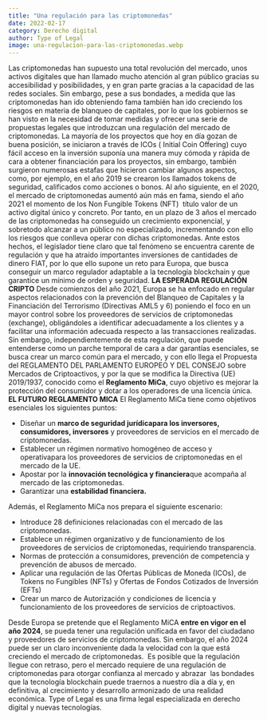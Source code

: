 ```yaml
---
title: "Una regulación para las criptomonedas"
date: 2022-02-17
category: Derecho digital
author: Type of Legal
image: una-regulacion-para-las-criptomonedas.webp
---
```


Las criptomonedas han supuesto una total revolución del mercado, unos activos digitales que han llamado mucho atención al gran público gracias su accesibilidad y posibilidades, y en gran parte gracias a la capacidad de las redes sociales. Sin embargo, pese a sus bondades, a medida que las criptomonedas han ido obteniendo fama también han ido creciendo los riesgos en materia de blanqueo de capitales, por lo que los gobiernos se han visto en la necesidad de tomar medidas y ofrecer una serie de propuestas legales que introduzcan una regulación del mercado de criptomonedas. La mayoría de los proyectos que hoy en día gozan de buena posición, se iniciaron a través de ICOs ( Initial Coin Offering) cuyo fácil acceso en la inversión suponía una manera muy cómoda y rápida de cara a obtener financiación para los proyectos, sin embargo, también surgieron numerosas estafas que hicieron cambiar algunos aspectos, como, por ejemplo, en el año 2019 se crearon los llamados tokens de seguridad, calificados como acciones o bonos. Al año siguiente, en el 2020, el mercado de criptomonedas aumentó aún más en fama, siendo el año 2021 el momento de los Non Fungible Tokens (NFT)  título valor de un activo digital único y concreto. Por tanto, en un plazo de 3 años el mercado de las criptomonedas ha conseguido un crecimiento exponencial, y sobretodo alcanzar a un público no especializado, incrementando con ello los riesgos que conlleva operar con dichas criptomonedas. Ante estos hechos, el legislador tiene claro que tal fenómeno se encuentra carente de regulación y que ha atraído importantes inversiones de cantidades de dinero FIAT, por lo que ello supone un reto para Europa, que busca conseguir un marco regulador adaptable a la tecnología blockchain y que garantice un mínimo de orden y seguridad. **LA ESPERADA REGULACIÓN CRIPTO** Desde comienzos del año 2021, Europa se ha enfocado en regular aspectos relacionados con la prevención del Blanqueo de Capitales y la Financiación del Terrorismo (Directivas AML5 y 6) poniendo el foco en un mayor control sobre los proveedores de servicios de criptomonedas (exchange), obligándoles a identificar adecuadamente a los clientes y a facilitar una información adecuada respecto a las transacciones realizadas. Sin embargo, independientemente de esta regulación, que puede entenderse como un parche temporal de cara a dar garantías esenciales, se busca crear un marco común para el mercado, y con ello llega el Propuesta del REGLAMENTO DEL PARLAMENTO EUROPEO Y DEL CONSEJO sobre Mercados de Criptoactivos, y por la que se modifica la Directiva (UE) 2019/1937, conocido como el **Reglamento MiCa**, cuyo objetivo es mejorar la protección del consumidor y dotar a los operadores de una licencia única. **EL FUTURO REGLAMENTO MICA** El Reglamento MiCa tiene como objetivos esenciales los siguientes puntos:

*   Diseñar un **marco de seguridad jurídicapara los inversores, consumidores, inversores** y proveedores de servicios en el mercado de criptomonedas.
*   Establecer un régimen normativo homogéneo de acceso y operativapara los proveedores de servicios de criptomonedas en el mercado de la UE.
*   Apostar por la **innovación tecnológica y financiera**que acompaña al mercado de las criptomonedas.
*   Garantizar una **estabilidad financiera.**

Además, el Reglamento MiCa nos prepara el siguiente escenario:

*   Introduce 28 definiciones relacionadas con el mercado de las criptomonedas.
*   Establece un régimen organizativo y de funcionamiento de los proveedores de servicios de criptomonedas, requiriendo transparencia.
*   Normas de protección a consumidores, prevención de competencia y prevención de abusos de mercado.
*   Aplicar una regulación de las Ofertas Públicas de Moneda (ICOs), de Tokens no Fungibles (NFTs) y Ofertas de Fondos Cotizados de Inversión (EFTs)
*   Crear un marco de Autorización y condiciones de licencia y funcionamiento de los proveedores de servicios de criptoactivos.

Desde Europa se pretende que el Reglamento MiCA **entre en vigor en el año 2024**, se pueda tener una regulación unificada en favor del ciudadano y proveedores de servicios de criptomonedas. Sin embargo, el año 2024 puede ser un claro inconveniente dada la velocidad con la que está creciendo el mercado de criptomonedas.  Es posible que la regulación llegue con retraso, pero el mercado requiere de una regulación de criptomonedas para otorgar confianza al mercado y abrazar  las bondades que la tecnología blockchain puede traernos a nuestro día a día y, en definitiva, al crecimiento y desarrollo armonizado de una realidad económica. Type of Legal es una firma legal especializada en derecho digital y nuevas tecnologías.
